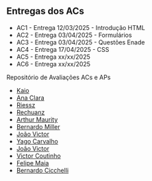 ## Entregas dos ACs

* AC1 - Entrega 12/03/2025 - Introdução HTML
* AC2 - Entrega 03/04/2025 - Formulários
* AC3 - Entrega 03/04/2025 - Questões Enade
* AC4 - Entrega 17/04/2025 - CSS
* AC5 - Entrega xx/xx/2025
* AC6 - Entrega xx/xx/2025

Repositório de Avaliações ACs e APs

* [Kaio](https://github.com/alvesskaio/DW_Kaio_Alves)
* [Ana Clara](https://github.com/anaclara-hs/dw)
* [Riessz](https://github.com/riessz/-)
* [Rechuanz](https://github.com/Rechuanz/DW)
* [Arthur Maurity](https://github.com/ArthurMaurity/Dw)
* [Bernardo Miller](https://github.com/bernardomiller/Dw)
* [João Victor](https://github.com/JVictor-De/aulaJohn)
* [Yago Carvalho](https://github.com/Yago-Carvalho-dS/dw)
* [João Victor](https://github.com/JVictor-De/jonhForms02)
* [Victor Coutinho](https://github.com/victor-c-coutinho/Trabalho-AP1)
* [Felipe Maia](https://github.com/felipefig21/DW)
* [Bernardo Cicchelli](https://github.com/felipefig21/DW)